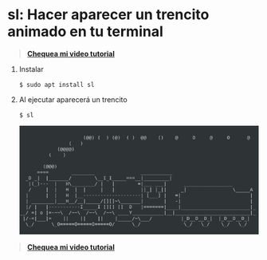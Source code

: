 # sl: Hacer aparecer un trencito animado en tu terminal
>**[Chequea mi video tutorial](https://www.youtube.com/watch?v=wQk5aBdxvZI "Clic para vel el tuto")**
1. Instalar
   ```
   $ sudo apt install sl
   ```

2. Al ejecutar aparecerá un trencito
   ```
   $ sl
   ```

   ![](./img/1.png "chu chuuu... chucu chucu chucu")

>**[Chequea mi video tutorial](https://www.youtube.com/watch?v=wQk5aBdxvZI "Clic para vel el tuto")**

